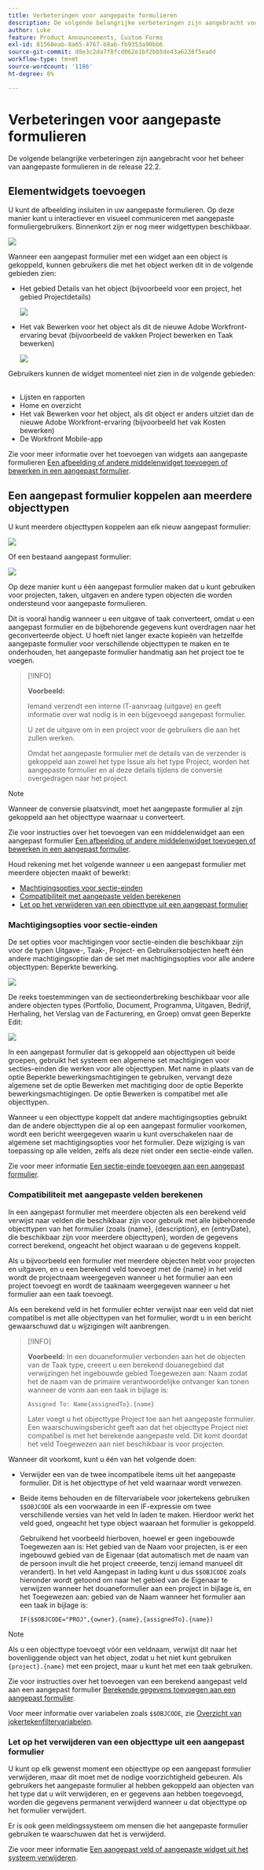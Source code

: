 ```yaml
---
title: Verbeteringen voor aangepaste formulieren
description: De volgende belangrijke verbeteringen zijn aangebracht voor het beheer van aangepaste formulieren in de release 22.2.
author: Luke
feature: Product Announcements, Custom Forms
exl-id: 81568eab-8a65-4767-b8ab-fb9353a90bb6
source-git-commit: d8e3c2da7f8fcd062e1bf2bb5de43a6238f5eadd
workflow-type: tm+mt
source-wordcount: '1186'
ht-degree: 0%

---
```


# Verbeteringen voor aangepaste formulieren

De volgende belangrijke verbeteringen zijn aangebracht voor het beheer van aangepaste formulieren in de release 22.2.

## Elementwidgets toevoegen

U kunt de afbeelding insluiten in uw aangepaste formulieren. Op deze manier kunt u interactiever en visueel communiceren met aangepaste formuliergebruikers. Binnenkort zijn er nog meer widgettypen beschikbaar.

![](assets/image-in-custom-form.png)

Wanneer een aangepast formulier met een widget aan een object is gekoppeld, kunnen gebruikers die met het object werken dit in de volgende gebieden zien:

* Het gebied Details van het object (bijvoorbeeld voor een project, het gebied Projectdetails) &#x200B;

  ![](assets/see-image-details-page.png)

* Het vak Bewerken voor het object als dit de nieuwe Adobe Workfront-ervaring bevat (bijvoorbeeld de vakken Project bewerken en Taak bewerken) &#x200B;

  ![](assets/image-see-in-edit.png)

Gebruikers kunnen de widget momenteel niet zien in de volgende gebieden: &#x200B;

* Lijsten en rapporten
* Home en overzicht
* Het vak Bewerken voor het object, als dit object er anders uitziet dan de nieuwe Adobe Workfront-ervaring (bijvoorbeeld het vak Kosten bewerken)
* De Workfront Mobile-app &#x200B;

Zie voor meer informatie over het toevoegen van widgets aan aangepaste formulieren [Een afbeelding of andere middelenwidget toevoegen of bewerken in een aangepast formulier](/help/quicksilver/administration-and-setup/customize-workfront/create-manage-custom-forms/add-widget-or-edit-its-properties-in-a-custom-form.md).

## Een aangepast formulier koppelen aan meerdere objecttypen

U kunt meerdere objecttypen koppelen aan elk nieuw aangepast formulier:

![](assets/new-custom-form-object-types.png)

Of een bestaand aangepast formulier:

![](assets/add-object-type-existing-form.png)

Op deze manier kunt u één aangepast formulier maken dat u kunt gebruiken voor projecten, taken, uitgaven en andere typen objecten die worden ondersteund voor aangepaste formulieren.

Dit is vooral handig wanneer u een uitgave of taak converteert, omdat u een aangepast formulier en de bijbehorende gegevens kunt overdragen naar het geconverteerde object. U hoeft niet langer exacte kopieën van hetzelfde aangepaste formulier voor verschillende objecttypen te maken en te onderhouden, het aangepaste formulier handmatig aan het project toe te voegen.

>[!INFO]
>
>**Voorbeeld:**
>
>Iemand verzendt een interne IT-aanvraag (uitgave) en geeft informatie over wat nodig is in een bijgevoegd aangepast formulier.
>
>U zet de uitgave om in een project voor de gebruikers die aan het zullen werken.
>
>Omdat het aangepaste formulier met de details van de verzender is gekoppeld aan zowel het type Issue als het type Project, worden het aangepaste formulier en al deze details tijdens de conversie overgedragen naar het project.

>[!NOTE]
>
>Wanneer de conversie plaatsvindt, moet het aangepaste formulier al zijn gekoppeld aan het objecttype waarnaar u converteert.

Zie voor instructies over het toevoegen van een middelenwidget aan een aangepast formulier [Een afbeelding of andere middelenwidget toevoegen of bewerken in een aangepast formulier](/help/quicksilver/administration-and-setup/customize-workfront/create-manage-custom-forms/add-widget-or-edit-its-properties-in-a-custom-form.md).

Houd rekening met het volgende wanneer u een aangepast formulier met meerdere objecten maakt of bewerkt:

* [Machtigingsopties voor sectie-einden](#permission-options-for-section-breaks)
* [Compatibiliteit met aangepaste velden berekenen](#calculated-custom-field-compatibility)
* [Let op het verwijderen van een objecttype uit een aangepast formulier](#caution-about-deleting-an-object-type-from-a-custom-form)

### Machtigingsopties voor sectie-einden

De set opties voor machtigingen voor sectie-einden die beschikbaar zijn voor de typen Uitgave-, Taak-, Project- en Gebruikersobjecten heeft één andere machtigingsoptie dan de set met machtigingsopties voor alle andere objecttypen: Beperkte bewerking.

![](assets/section-break-permissions-limited-edit.png)

De reeks toestemmingen van de sectieonderbreking beschikbaar voor alle andere objecten types (Portfolio, Document, Programma, Uitgaven, Bedrijf, Herhaling, het Verslag van de Facturering, en Groep) omvat geen Beperkte Edit:

![](assets/section-break-permissions-no-limited-edit.png)

In een aangepast formulier dat is gekoppeld aan objecttypen uit beide groepen, gebruikt het systeem een algemene set machtigingen voor secties-einden die werken voor alle objecttypen. Met name in plaats van de optie Beperkte bewerkingsmachtigingen te gebruiken, vervangt deze algemene set de optie Bewerken met machtiging door de optie Beperkte bewerkingsmachtigingen. De optie Bewerken is compatibel met alle objecttypen.

Wanneer u een objecttype koppelt dat andere machtigingsopties gebruikt dan de andere objecttypen die al op een aangepast formulier voorkomen, wordt een bericht weergegeven waarin u kunt overschakelen naar de algemene set machtigingsopties voor het formulier. Deze wijziging is van toepassing op alle velden, zelfs als deze niet onder een sectie-einde vallen.

Zie voor meer informatie [Een sectie-einde toevoegen aan een aangepast formulier](/help/quicksilver/administration-and-setup/customize-workfront/create-manage-custom-forms/add-a-section-break-to-a-custom-form.md).

### Compatibiliteit met aangepaste velden berekenen

In een aangepast formulier met meerdere objecten als een berekend veld verwijst naar velden die beschikbaar zijn voor gebruik met alle bijbehorende objecttypen van het formulier (zoals {name}, {description}, en {entryDate}, die beschikbaar zijn voor meerdere objecttypen), worden de gegevens correct berekend, ongeacht het object waaraan u de gegevens koppelt.

Als u bijvoorbeeld een formulier met meerdere objecten hebt voor projecten en uitgaven, en u een berekend veld toevoegt met de {name} in het veld wordt de projectnaam weergegeven wanneer u het formulier aan een project toevoegt en wordt de taaknaam weergegeven wanneer u het formulier aan een taak toevoegt.

Als een berekend veld in het formulier echter verwijst naar een veld dat niet compatibel is met alle objecttypen van het formulier, wordt u in een bericht gewaarschuwd dat u wijzigingen wilt aanbrengen.

>[!INFO]
>
>**Voorbeeld:** In een douaneformulier verbonden aan het de objecten van de Taak type, creeert u een berekend douanegebied dat verwijzingen het ingebouwde gebied Toegewezen aan: Naam zodat het de naam van de primaire verantwoordelijke ontvanger kan tonen wanneer de vorm aan een taak in bijlage is:
>
>```
>Assigned To: Name{assignedTo}.{name}
>```
>
>Later voegt u het objecttype Project toe aan het aangepaste formulier. Een waarschuwingsbericht geeft aan dat het objecttype Project niet compatibel is met het berekende aangepaste veld. Dit komt doordat het veld Toegewezen aan niet beschikbaar is voor projecten.

Wanneer dit voorkomt, kunt u één van het volgende doen:

* Verwijder een van de twee incompatibele items uit het aangepaste formulier. Dit is het objecttype of het veld waarnaar wordt verwezen.
* Beide items behouden en de filtervariabele voor jokertekens gebruiken `$$OBJCODE` als een voorwaarde in een IF-expressie om twee verschillende versies van het veld In laden te maken. Hierdoor werkt het veld goed, ongeacht het type object waaraan het formulier is gekoppeld.

  Gebruikend het voorbeeld hierboven, hoewel er geen ingebouwde Toegewezen aan is: Het gebied van de Naam voor projecten, is er een ingebouwd gebied van de Eigenaar (dat automatisch met de naam van de persoon invult die het project creeerde, tenzij iemand manueel dit verandert). In het veld Aangepast in lading kunt u dus `$$OBJCODE` zoals hieronder wordt getoond om naar het gebied van de Eigenaar te verwijzen wanneer het douaneformulier aan een project in bijlage is, en het Toegewezen aan: gebied van de Naam wanneer het formulier aan een taak in bijlage is:

  ```
  IF($$OBJCODE="PROJ",{owner}.{name},{assignedTo}.{name})
  ```

>[!NOTE]
>
>  Als u een objecttype toevoegt vóór een veldnaam, verwijst dit naar het bovenliggende object van het object, zodat u het niet kunt gebruiken `{project}.{name}` met een project, maar u kunt het met een taak gebruiken.

Zie voor instructies over het toevoegen van een berekend aangepast veld aan een aangepast formulier [Berekende gegevens toevoegen aan een aangepast formulier](/help/quicksilver/administration-and-setup/customize-workfront/create-manage-custom-forms/add-calculated-data-to-custom-form.md).

Voor meer informatie over variabelen zoals `$$OBJCODE`, zie [Overzicht van jokertekenfiltervariabelen](/help/quicksilver/reports-and-dashboards/reports/reporting-elements/understand-wildcard-filter-variables.md).

### Let op het verwijderen van een objecttype uit een aangepast formulier

U kunt op elk gewenst moment een objecttype op een aangepast formulier verwijderen, maar dit moet met de nodige voorzichtigheid gebeuren. Als gebruikers het aangepaste formulier al hebben gekoppeld aan objecten van het type dat u wilt verwijderen, en er gegevens aan hebben toegevoegd, worden die gegevens permanent verwijderd wanneer u dat objecttype op het formulier verwijdert.

Er is ook geen meldingssysteem om mensen die het aangepaste formulier gebruiken te waarschuwen dat het is verwijderd.

Zie voor meer informatie [Een aangepast veld of aangepaste widget uit het systeem verwijderen](/help/quicksilver/administration-and-setup/customize-workfront/create-manage-custom-forms/delete-a-custom-field.md).

